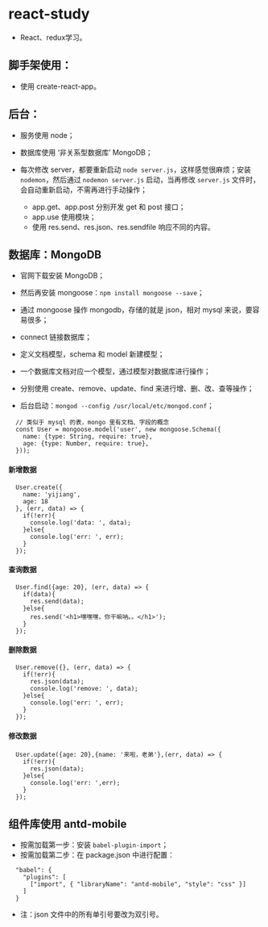 # react-study
  - React、redux学习。

## 脚手架使用：
  - 使用 create-react-app。

## 后台：
  - 服务使用 node；
  - 数据库使用 ‘非关系型数据库’ MongoDB；
  - 每次修改 server，都要重新启动 `node server.js`，这样感觉很麻烦；安装 `nodemon`，然后通过 `nodemon server.js` 启动，当再修改 `server.js` 文件时，会自动重新启动，不需再进行手动操作；
  
    - app.get、app.post 分别开发 get 和 post 接口；
    - app.use 使用模块；
    - 使用 res.send、res.json、res.sendfile 响应不同的内容。

## 数据库：MongoDB
  - 官网下载安装 MongoDB；
  - 然后再安装 mongoose：`npm install mongoose --save`；
  - 通过 mongoose 操作 mongodb，存储的就是 json，相对 mysql 来说，要容易很多；

  - connect 链接数据库；
  - 定义文档模型，schema 和 model 新建模型；
  - 一个数据库文档对应一个模型，通过模型对数据库进行操作；
  - 分别使用 create、remove、update、find 来进行增、删、改、查等操作；
  - 后台启动：`mongod --config /usr/local/etc/mongod.conf`；

  ```
    // 类似于 mysql 的表，mongo 里有文档、字段的概念
    const User = mongoose.model('user', new mongoose.Schema({
      name: {type: String, require: true},
      age: {type: Number, require: true},
    }));
  ```  
#### 新增数据
  ```
    User.create({
      name: 'yijiang',
      age: 18
    }, (err, data) => {
      if(!err){
        console.log('data: ', data);
      }else{
        console.log('err: ', err);
      }
    });
  ```
#### 查询数据
  ```
    User.find({age: 20}, (err, data) => {
      if(data){
        res.send(data);
      }else{
        res.send('<h1>嘿嘿嘿，你干嘛呐。。</h1>');
      }
    });
  ```
#### 删除数据
  ```
    User.remove({}, (err, data) => {
      if(!err){
        res.json(data);
        console.log('remove: ', data);
      }else{
        console.log('err: ', err);
      }
    });
  ```
#### 修改数据
  ```
    User.update({age: 20},{name: '来啦，老弟'},(err, data) => {
      if(!err){
        res.json(data);
      }else{
        console.log('err: ',err);
      }
    });
  ```

## 组件库使用 antd-mobile
  - 按需加载第一步：安装 `babel-plugin-import`；
  - 按需加载第二步：在 package.json 中进行配置：
  ```
    "babel": {
      "plugins": [
        ["import", { "libraryName": "antd-mobile", "style": "css" }]
      ]
    }
  ```
  * 注：json 文件中的所有单引号要改为双引号。
